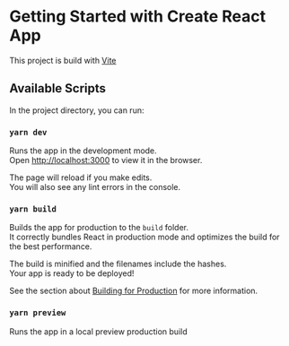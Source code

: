 # Getting Started with Create React App

This project is build with [Vite](https://vitejs.dev/)

## Available Scripts

In the project directory, you can run:

### `yarn dev`

Runs the app in the development mode.\
Open [http://localhost:3000](http://localhost:3000) to view it in the browser.

The page will reload if you make edits.\
You will also see any lint errors in the console.

### `yarn build`

Builds the app for production to the `build` folder.\
It correctly bundles React in production mode and optimizes the build for the best performance.

The build is minified and the filenames include the hashes.\
Your app is ready to be deployed!

See the section about [Building for Production](https://vitejs.dev/guide/build.html) for more information.

### `yarn preview`

Runs the app in a local preview production build
